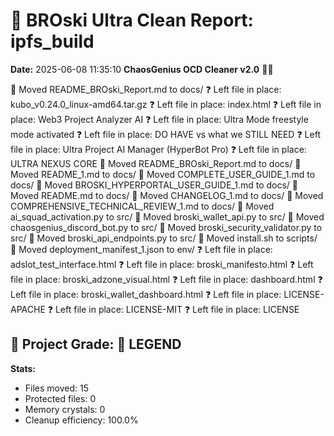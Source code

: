# 🧹 BROski Ultra Clean Report: ipfs_build
**Date:** 2025-06-08 11:35:10
**ChaosGenius OCD Cleaner v2.0** 🧠💜

📁 Moved README_BROski_Report.md to docs/
❓ Left file in place: kubo_v0.24.0_linux-amd64.tar.gz
❓ Left file in place: index.html
❓ Left file in place: Web3 Project Analyzer AI
❓ Left file in place: Ultra Mode freestyle mode activated
❓ Left file in place: DO HAVE vs what we STILL NEED
❓ Left file in place: Ultra Project AI Manager (HyperBot Pro)
❓ Left file in place: ULTRA NEXUS CORE
📁 Moved README_BROski_Report.md to docs/
📁 Moved README_1.md to docs/
📁 Moved COMPLETE_USER_GUIDE_1.md to docs/
📁 Moved BROSKI_HYPERPORTAL_USER_GUIDE_1.md to docs/
📁 Moved README.md to docs/
📁 Moved CHANGELOG_1.md to docs/
📁 Moved COMPREHENSIVE_TECHNICAL_REVIEW_1.md to docs/
📁 Moved ai_squad_activation.py to src/
📁 Moved broski_wallet_api.py to src/
📁 Moved chaosgenius_discord_bot.py to src/
📁 Moved broski_security_validator.py to src/
📁 Moved broski_api_endpoints.py to src/
📁 Moved install.sh to scripts/
📁 Moved deployment_manifest_1.json to env/
❓ Left file in place: adslot_test_interface.html
❓ Left file in place: broski_manifesto.html
❓ Left file in place: broski_adzone_visual.html
❓ Left file in place: dashboard.html
❓ Left file in place: broski_wallet_dashboard.html
❓ Left file in place: LICENSE-APACHE
❓ Left file in place: LICENSE-MIT
❓ Left file in place: LICENSE

## 🧠 Project Grade: 💯 LEGEND
**Stats:**
- Files moved: 15
- Protected files: 0
- Memory crystals: 0
- Cleanup efficiency: 100.0%